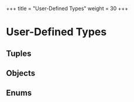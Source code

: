 +++
title = "User-Defined Types"
weight = 30
+++

# User-Defined Types

## Tuples

## Objects

## Enums
